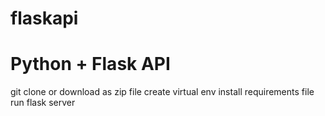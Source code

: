 # flaskapi
# Python + Flask API

git clone or download as zip file
create virtual env
install requirements file
run flask server
